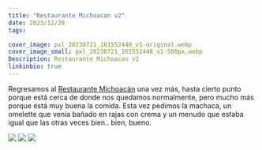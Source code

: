 ```yaml
---
title: "Restaurante Michoacan v2"
date: 2023/12/28
tags:

cover_image: pxl_20230721_161552448_v1-original.webp
cover_image_small: pxl_20230721_161552448_v1-500px.webp
Description: Restaurante Michoacan v2
linkinbio: true
---
```


Regresamos al <a href="https://maps.app.goo.gl/LRYtJ6ndfh9zjp3t7">Restaurante Michoacán</a> una vez más, hasta cierto punto porque está cerca de donde nos quedamos normalmente, pero mucho más porque está muy buena la comida. Esta vez pedimos la machaca, un omelette que venía bañado en rajas con crema y un menudo que estaba igual que las otras veces bien.. bien, bueno.


[![](pxl_20230721_161419113_v1-800px.webp)](pxl_20230721_161419113_v1-original.webp)
[![](pxl_20230721_161432858_v1-800px.webp)](pxl_20230721_161432858_v1-original.webp)
[![](pxl_20230721_161552448_v1-800px.webp)](pxl_20230721_161552448_v1-original.webp)